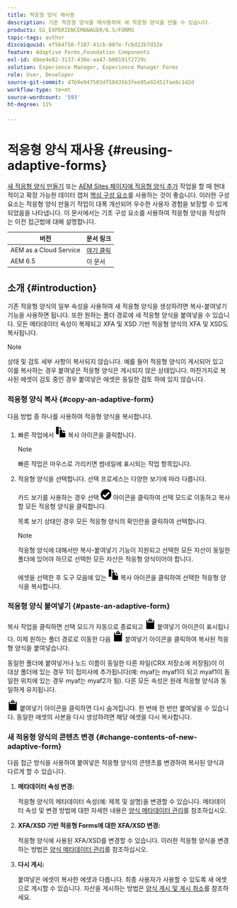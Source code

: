 ```yaml
---
title: 적응형 양식 재사용
description: 기존 적응형 양식을 재사용하여 새 적응형 양식을 만들 수 있습니다.
products: SG_EXPERIENCEMANAGER/6.5/FORMS
topic-tags: author
discoiquuid: ef564750-f107-41cb-887e-fc6d22b7d32e
feature: Adaptive Forms,Foundation Components
exl-id: d8ee4e82-3137-430e-aa47-b00191f2729c
solution: Experience Manager, Experience Manager Forms
role: User, Developer
source-git-commit: d7b9e947503df58435b3fee85a92d51fae8c1d2d
workflow-type: tm+mt
source-wordcount: '593'
ht-degree: 11%

---
```


# 적응형 양식 재사용 {#reusing-adaptive-forms}

<span class="preview"> [새 적응형 양식 만들기](/help/forms/using/create-an-adaptive-form-core-components.md) 또는 [AEM Sites 페이지에 적응형 양식 추가](/help/forms/using/create-or-add-an-adaptive-form-to-aem-sites-page.md) 작업을 할 때 현대적이고 확장 가능한 데이터 캡처 [핵심 구성 요소](https://experienceleague.adobe.com/docs/experience-manager-core-components/using/adaptive-forms/introduction.html?lang=ko)를 사용하는 것이 좋습니다. 이러한 구성 요소는 적응형 양식 만들기 작업이 대폭 개선되어 우수한 사용자 경험을 보장할 수 있게 되었음을 나타냅니다. 이 문서에서는 기초 구성 요소를 사용하여 적응형 양식을 작성하는 이전 접근법에 대해 설명합니다. </span>

| 버전 | 문서 링크 |
| -------- | ---------------------------- |
| AEM as a Cloud Service | [여기 클릭](https://experienceleague.adobe.com/docs/experience-manager-cloud-service/content/forms/adaptive-forms-authoring/authoring-adaptive-forms-foundation-components/manage-metadata/reusing-adaptive-forms.html?lang=ko) |
| AEM 6.5 | 이 문서 |

## 소개 {#introduction}

기존 적응형 양식의 일부 속성을 사용하여 새 적응형 양식을 생성하려면 복사-붙여넣기 기능을 사용하면 됩니다. 또한 원하는 폴더 경로에 새 적응형 양식을 붙여넣을 수 있습니다. 모든 메타데이터 속성이 복제되고 XFA 및 XSD 기반 적응형 양식의 XFA 및 XSD도 복사됩니다.

>[!NOTE]
>
>상태 및 검토 세부 사항이 복사되지 않습니다. 예를 들어 적응형 양식이 게시되어 있고 이를 복사하는 경우 붙여넣은 적응형 양식은 게시되지 않은 상태입니다. 마찬가지로 복사된 에셋이 검토 중인 경우 붙여넣은 에셋은 동일한 검토 하에 있지 않습니다.

### 적응형 양식 복사 {#copy-an-adaptive-form}

다음 방법 중 하나를 사용하여 적응형 양식을 복사합니다.

1. 빠른 작업에서 ![aem6forms_copy](assets/aem6forms_copy.png) 복사 아이콘을 클릭합니다.

   >[!NOTE]
   >
   >빠른 작업은 마우스로 가리키면 썸네일에 표시되는 작업 항목입니다.

1. 적응형 양식을 선택합니다. 선택 프로세스는 다양한 보기에 따라 다릅니다.

   카드 보기를 사용하는 경우 선택 ![aem6forms_check-circle](assets/aem6forms_check-circle.png) 아이콘을 클릭하여 선택 모드로 이동하고 복사할 모든 적응형 양식을 클릭합니다.

   목록 보기 상태인 경우 모든 적응형 양식의 확인란을 클릭하여 선택합니다.

   >[!NOTE]
   >
   >적응형 양식에 대해서만 복사-붙여넣기 기능이 지원되고 선택한 모든 자산이 동일한 폴더에 있어야 하므로 선택한 모든 자산은 적응형 양식이어야 합니다.

   에셋을 선택한 후 도구 모음에 있는 ![aem6forms_copy](assets/aem6forms_copy.png) 복사 아이콘을 클릭하여 선택한 적응형 양식을 복사합니다.

### 적응형 양식 붙여넣기 {#paste-an-adaptive-form}

복사 작업을 클릭하면 선택 모드가 자동으로 종료되고 ![aem6forms_paste](assets/aem6forms_paste.png) 붙여넣기 아이콘이 표시됩니다. 이제 원하는 폴더 경로로 이동한 다음 ![aem6forms_paste](assets/aem6forms_paste.png) 붙여넣기 아이콘을 클릭하여 복사된 적응형 양식을 붙여넣습니다.

동일한 폴더에 붙여넣거나 노드 이름이 동일한 다른 파일(CRX 저장소에 저장됨)이 이 대상 폴더에 있는 경우 1이 접미사에 추가됩니다(예: myaf는 myaf1이 되고 myaf1이 동일한 위치에 있는 경우 myaf는 myaf2가 됨). 다른 모든 속성은 원래 적응형 양식과 동일하게 유지됩니다.

![aem6forms_paste](assets/aem6forms_paste.png) 붙여넣기 아이콘을 클릭하면 다시 숨겨집니다. 한 번에 한 번만 붙여넣을 수 있습니다. 동일한 에셋의 사본을 다시 생성하려면 해당 에셋을 다시 복사합니다.

### 새 적응형 양식의 콘텐츠 변경 {#change-contents-of-new-adaptive-form}

다음 접근 방식을 사용하여 붙여넣은 적응형 양식의 콘텐츠를 변경하여 복사된 양식과 다르게 할 수 있습니다.

1. **메타데이터 속성 변경:**

   적응형 양식의 메타데이터 속성(예: 제목 및 설명)을 변경할 수 있습니다. 메타데이터 속성 및 변경 방법에 대한 자세한 내용은 [양식 메타데이터 관리](/help/forms/using/manage-form-metadata.md)를 참조하십시오.

1. **XFA/XSD 기반 적응형 Forms에 대한 XFA/XSD 변경:**

   적응형 양식에 사용된 XFA/XSD를 변경할 수 있습니다. 이러한 적응형 양식을 변경하는 방법은 [양식 메타데이터 관리](/help/forms/using/manage-form-metadata.md)를 참조하십시오.

1. **다시 게시:**

   붙여넣은 에셋이 복사한 에셋과 다릅니다. 최종 사용자가 사용할 수 있도록 새 에셋으로 게시할 수 있습니다. 자산을 게시하는 방법은 [양식 게시 및 게시 취소](/help/forms/using/publishing-unpublishing-forms.md)를 참조하세요.
